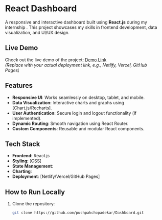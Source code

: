 # React Dashboard

A responsive and interactive dashboard built using **React.js** during my internship . This project showcases my skills in frontend development, data visualization, and UI/UX design.

## Live Demo

Check out the live demo of the project: [Demo Link](#)  
*(Replace with your actual deployment link, e.g., Netlify, Vercel, GitHub Pages)*

## Features

- **Responsive UI**: Works seamlessly on desktop, tablet, and mobile.
- **Data Visualization**: Interactive charts and graphs using [Chart.js/Recharts].
- **User Authentication**: Secure login and logout functionality (if implemented).
- **Dynamic Routing**: Smooth navigation using React Router.
- **Custom Components**: Reusable and modular React components.

## Tech Stack

- **Frontend**: React.js
- **Styling**: [CSS]
- **State Management**: 
- **Charting**:
- **Deployment**: [Netlify/Vercel/GitHub Pages]

## How to Run Locally

1. Clone the repository:
   ```bash
   git clone https://github.com/pushpakchopadekar/Dashboard.git
